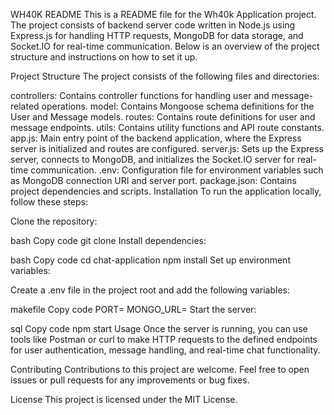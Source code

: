WH40K README
This is a README file for the Wh40k Application project. The project consists of backend server code written in Node.js using Express.js for handling HTTP requests, MongoDB for data storage, and Socket.IO for real-time communication. Below is an overview of the project structure and instructions on how to set it up.

Project Structure
The project consists of the following files and directories:

controllers: Contains controller functions for handling user and message-related operations.
model: Contains Mongoose schema definitions for the User and Message models.
routes: Contains route definitions for user and message endpoints.
utils: Contains utility functions and API route constants.
app.js: Main entry point of the backend application, where the Express server is initialized and routes are configured.
server.js: Sets up the Express server, connects to MongoDB, and initializes the Socket.IO server for real-time communication.
.env: Configuration file for environment variables such as MongoDB connection URI and server port.
package.json: Contains project dependencies and scripts.
Installation
To run the application locally, follow these steps:

Clone the repository:

bash
Copy code
git clone <repository-url>
Install dependencies:

bash
Copy code
cd chat-application
npm install
Set up environment variables:

Create a .env file in the project root and add the following variables:

makefile
Copy code
PORT=<server-port>
MONGO_URL=<mongodb-connection-uri>
Start the server:

sql
Copy code
npm start
Usage
Once the server is running, you can use tools like Postman or curl to make HTTP requests to the defined endpoints for user authentication, message handling, and real-time chat functionality.

Contributing
Contributions to this project are welcome. Feel free to open issues or pull requests for any improvements or bug fixes.

License
This project is licensed under the MIT License.
